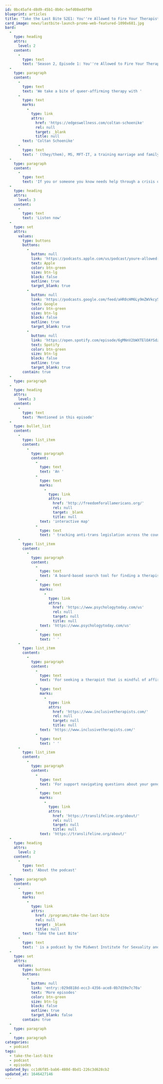 ```yaml
---
id: 0bc45af4-d8d9-45b1-8b0c-befd08eddf90
blueprint: articles
title: 'Take the Last Bite S2E1: You''re Allowed to Fire Your Therapist'
card_image: news/lastbite-launch-promo-web-featured-1090x681.jpg
bard:
  -
    type: heading
    attrs:
      level: 2
    content:
      -
        type: text
        text: 'Season 2, Episode 1: You''re Allowed to Fire Your Therapist'
  -
    type: paragraph
    content:
      -
        type: text
        text: 'We take a bite of queer-affirming therapy with '
      -
        type: text
        marks:
          -
            type: link
            attrs:
              href: 'https://edgeswellness.com/coltan-schoenike'
              rel: null
              target: _blank
              title: null
        text: 'Coltan Schoenike'
      -
        type: text
        text: ' (they/them), MS, MFT-IT, a training marriage and family therapist based in Menominee, Wisconsin. We talk about pro-tips for queer and trans folks seeking affirming therapists, the continued gatekeeping of trans folks seeking biomedical transitions, and what to do when you just don''t vibe with your therapist and how amazing it is when you do.'
  -
    type: paragraph
    content:
      -
        type: text
        text: 'If you or someone you know needs help through a crisis or navigating their questions about being trans, contact the Trans Lifeline Hotline at US (877) 565-88760 or CA (877) 330-6366.'
  -
    type: heading
    attrs:
      level: 3
    content:
      -
        type: text
        text: 'Listen now'
  -
    type: set
    attrs:
      values:
        type: buttons
        buttons:
          -
            button: null
            link: 'https://podcasts.apple.com/us/podcast/youre-allowed-to-fire-your-therapist/id1582890778?i=1000552559938'
            text: Apple
            color: btn-green
            size: btn-lg
            block: false
            outline: true
            target_blank: true
          -
            button: null
            link: 'https://podcasts.google.com/feed/aHR0cHM6Ly9mZWVkcy50cmFuc2lzdG9yLmZtL3Rha2UtdGhlLWxhc3QtYml0ZQ/episode/YTFlZjI3Y2UtM2Q5My00N2I1LWIxYTUtNTY4ZjAxMDkzMjRj?sa=X&ved=0CAUQkfYCahcKEwiw-bWcsaX2AhUAAAAAHQAAAAAQAQ'
            text: Google
            color: btn-green
            size: btn-lg
            block: false
            outline: true
            target_blank: true
          -
            button: null
            link: 'https://open.spotify.com/episode/6gMNnV2bWXTElOAYSdzDFf?si=69f9179a0a3841e0'
            text: Spotify
            color: btn-green
            size: btn-lg
            block: false
            outline: true
            target_blank: true
        contain: true
  -
    type: paragraph
  -
    type: heading
    attrs:
      level: 3
    content:
      -
        type: text
        text: 'Mentioned in this episode'
  -
    type: bullet_list
    content:
      -
        type: list_item
        content:
          -
            type: paragraph
            content:
              -
                type: text
                text: 'An '
              -
                type: text
                marks:
                  -
                    type: link
                    attrs:
                      href: 'http://freedomforallamericans.org/'
                      rel: null
                      target: _blank
                      title: null
                text: 'interactive map'
              -
                type: text
                text: ' tracking anti-trans legislation across the country, including bills introduced in the Midwest we should be paying attention to right now'
      -
        type: list_item
        content:
          -
            type: paragraph
            content:
              -
                type: text
                text: 'A board-based search tool for finding a therapist: '
              -
                type: text
                marks:
                  -
                    type: link
                    attrs:
                      href: 'https://www.psychologytoday.com/us'
                      rel: null
                      target: null
                      title: null
                text: 'https://www.psychologytoday.com/us'
              -
                type: text
                text: ' '
      -
        type: list_item
        content:
          -
            type: paragraph
            content:
              -
                type: text
                text: 'For seeking a therapist that is mindful of affirming marginalized clients, check out '
              -
                type: text
                marks:
                  -
                    type: link
                    attrs:
                      href: 'https://www.inclusivetherapists.com/'
                      rel: null
                      target: null
                      title: null
                text: 'https://www.inclusivetherapists.com/'
              -
                type: text
                text: ' '
      -
        type: list_item
        content:
          -
            type: paragraph
            content:
              -
                type: text
                text: 'For support navigating questions about your gender identity or during a crisis as a trans person, check out '
              -
                type: text
                marks:
                  -
                    type: link
                    attrs:
                      href: 'https://translifeline.org/about/'
                      rel: null
                      target: null
                      title: null
                text: 'https://translifeline.org/about/'
  -
    type: heading
    attrs:
      level: 2
    content:
      -
        type: text
        text: 'About the podcast'
  -
    type: paragraph
    content:
      -
        type: text
        marks:
          -
            type: link
            attrs:
              href: /programs/take-the-last-bite
              rel: null
              target: _blank
              title: null
        text: 'Take the Last Bite'
      -
        type: text
        text: ' is a podcast by the Midwest Institute for Sexuality and Gender Diversity. It''s a direct counter to the Midwest Nice mentality— highlighting advocacy and activism by queer/trans communities in the Midwest region. Through each episode, we''re aiming to unearth the often disregarded and unacknowledged contributions of queer and trans folks to social change through interviews, casual conversations and reflections on Midwest queer time, space, and place. '
  -
    type: set
    attrs:
      values:
        type: buttons
        buttons:
          -
            button: null
            link: 'entry::029d818d-ecc3-4356-ace8-0b7d39e7c70a'
            text: 'More episodes'
            color: btn-green
            size: btn-lg
            block: false
            outline: true
            target_blank: false
        contain: true
  -
    type: paragraph
  -
    type: paragraph
categories:
  - podcast
tags:
  - take-the-last-bite
  - podcast
  - episodes
updated_by: cc1d6f85-bab6-480d-8bd1-226c3d628cb2
updated_at: 1646427146
---
```

